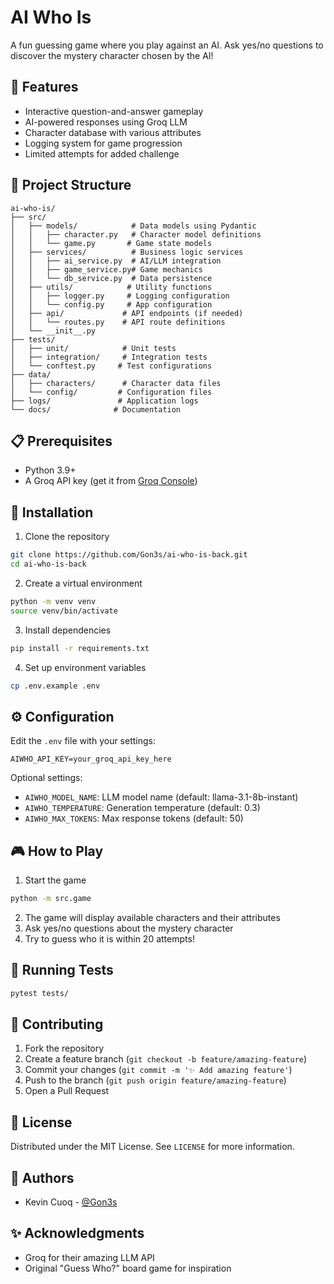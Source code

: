 # AI Who Is

A fun guessing game where you play against an AI. Ask yes/no questions to discover the mystery character chosen by the AI!

## 🌟 Features

- Interactive question-and-answer gameplay
- AI-powered responses using Groq LLM
- Character database with various attributes
- Logging system for game progression
- Limited attempts for added challenge

## 📂 Project Structure

```
ai-who-is/
├── src/
│   ├── models/            # Data models using Pydantic
│   │   ├── character.py   # Character model definitions
│   │   └── game.py       # Game state models
│   ├── services/          # Business logic services
│   │   ├── ai_service.py  # AI/LLM integration
│   │   ├── game_service.py# Game mechanics
│   │   └── db_service.py  # Data persistence
│   ├── utils/            # Utility functions
│   │   ├── logger.py     # Logging configuration
│   │   └── config.py     # App configuration
│   ├── api/             # API endpoints (if needed)
│   │   └── routes.py    # API route definitions
│   └── __init__.py
├── tests/
│   ├── unit/            # Unit tests
│   ├── integration/     # Integration tests
│   └── conftest.py     # Test configurations
├── data/
│   ├── characters/      # Character data files
│   └── config/         # Configuration files
├── logs/               # Application logs
└── docs/              # Documentation
```

## 📋 Prerequisites

- Python 3.9+
- A Groq API key (get it from [Groq Console](https://console.groq.com/))

## 🚀 Installation

1. Clone the repository
```bash
git clone https://github.com/Gon3s/ai-who-is-back.git
cd ai-who-is-back
```

2. Create a virtual environment
```bash
python -m venv venv
source venv/bin/activate
```

3. Install dependencies
```bash
pip install -r requirements.txt
```

4. Set up environment variables
```bash
cp .env.example .env
```

## ⚙️ Configuration

Edit the `.env` file with your settings:

```env
AIWHO_API_KEY=your_groq_api_key_here
```

Optional settings:
- `AIWHO_MODEL_NAME`: LLM model name (default: llama-3.1-8b-instant)
- `AIWHO_TEMPERATURE`: Generation temperature (default: 0.3)
- `AIWHO_MAX_TOKENS`: Max response tokens (default: 50)

## 🎮 How to Play

1. Start the game
```bash
python -m src.game
```

2. The game will display available characters and their attributes
3. Ask yes/no questions about the mystery character
4. Try to guess who it is within 20 attempts!

## 🧪 Running Tests

```bash
pytest tests/
```

## 🤝 Contributing

1. Fork the repository
2. Create a feature branch (`git checkout -b feature/amazing-feature`)
3. Commit your changes (`git commit -m '✨ Add amazing feature'`)
4. Push to the branch (`git push origin feature/amazing-feature`)
5. Open a Pull Request

## 📝 License

Distributed under the MIT License. See `LICENSE` for more information.

## 👥 Authors

- Kevin Cuoq - [@Gon3s](https://github.com/Gon3s)

## ✨ Acknowledgments

- Groq for their amazing LLM API
- Original "Guess Who?" board game for inspiration
